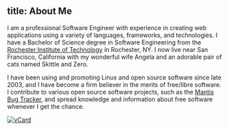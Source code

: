 title: About Me
---
I am a professional Software Engineer with experience in creating web applications using a
variety of languages, frameworks, and technologies.  I have a Bachelor of Science degree in
Software Engineering from the [Rochester Institute of Technology][rit] in Rochester, NY.
I now live near San Francisco, California with my wonderful wife Angela and an adorable pair
of cats named Skittle and Zero.

I have been using and promoting Linux and open source software since late 2003, and I have become
a firm believer in the merits of free/libre software. I contribute to various open source software
projects, such as the [Mantis Bug Tracker][mantisbt], and spread knowledge and information about
free software whenever I get the chance.

[![vCard](/media/vcard.png "vCard QR code")](/media/vcard-large.png)

[rit]: http://www.rit.edu "Rochester Institute of Technology"
[mantisbt]: http://www.mantisbt.org "Mantis Bug Tracker"

